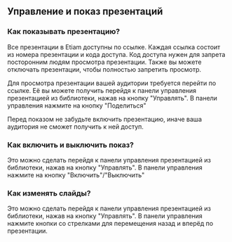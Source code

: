 ## Управление и показ презентаций
### Как показывать презентацию?
Все презентации в Etiam доступны по ссылке. Каждая ссылка состоит из номера презентации и кода доступа. Код доступа нужен для запрета посторонним людям просмотра презентации. Также вы можете отключать презентации, чтобы полностью запретить просмотр.

Для просмотра презентации вашей аудитории требуется перейти по ссылке. Её вы можете получить перейдя к панели управления презентацией из библиотеки, нажав на кнопку "Управлять". В панели управления нажмите на кнопку "Поделиться"

Перед показом не забудьте включить презентацию, иначе ваша аудитория не сможет получить к ней доступ.
### Как включить и выключить показ?
Это можно сделать перейдя к панели управления презентацией из библиотеки, нажав на кнопку "Управлять". В панели управления нажмите на кнопку "Включить"/"Выключить"
### Как изменять слайды?
Это можно сделать перейдя к панели управления презентацией из библиотеки, нажав на кнопку "Управлять". В панели управления нажмите кнопки со стрелками для перемещения назад и вперёд по презентации.
